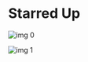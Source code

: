 # Starred Up

![img 0](https://i.imgur.com/n1QLL5o.jpg)

![img 1](https://i.imgur.com/P04mNXF.png)


